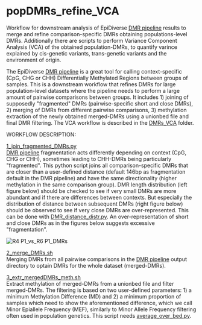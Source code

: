 # popDMRs_refine_VCA
Workflow for downstream analysis of EpiDiverse [DMR pipeline](https://github.com/EpiDiverse/dmr) results to merge and refine comparison-specific DMRs obtaining populations-level DMRs. Additionally there are scripts to perform Variance Component Analysis (VCA) of the obtained population-DMRs, to quantify varince explained by cis-genetic variants, trans-genetic variants and the environment of origin.

The EpiDiverse [DMR pipeline](https://github.com/EpiDiverse/dmr) is a great tool for calling context-specific (CpG, CHG or CHH) Differentially Methylated Regions between groups of samples. This is a downstream workflow that refines DMRs for large population-level datasets where the pipeline needs to perform a large amount of pairwise comparisons between groups. It includes 1) joining of supposedly "fragmented" DMRs (pairwise-specific short and close DMRs), 2) merging of DMRs from different pairwise comparisons, 3) methylation extraction of the newly obtained merged-DMRs using a unionbed file and final DMR filtering. The VCA workflow is described in the [DMRs_VCA](https://github.com/Dario-Galanti/popDMRs_refine_VCA/tree/main/DMRs_VCA) folder.

WORKFLOW DESCRIPTION: <br/>

[1_join_fragmented_DMRs.py](https://github.com/Dario-Galanti/popDMRs_refine_VCA/blob/main/1_join_fragmented_DMRs.py) <br/>
[DMR pipeline](https://github.com/EpiDiverse/dmr) fragmentation acts differently depending on context (CpG, CHG or CHH), sometimes leading to CHH-DMRs being particularly "fragmented". This python script joins all comparison-specific DMRs that are closer than a user-defined distance (default 146bp as fragmentation default in the DMR pipeline) and have the same directionality (higher methylation in the same comparison group). 
DMR length distribution (left figure below) should be checked to see if very small DMRs are more abundant and if there are differences between contexts. But especially the distribution of distance between subsequent DMRs (right figure below) should be observed to see if very close DMRs are over-represented. This can be done with [DMR_distance_distr.py](https://github.com/Dario-Galanti/popDMRs_refine_VCA/blob/main/DMR_distance_distr.py).
An over-representation of short and close DMRs as in the figures below suggests excessive "fragmentation".

![R4 P1_vs_R6 P1_DMRs](https://user-images.githubusercontent.com/58292612/145979875-56fef1a6-0a22-4052-a30e-25dff89f8cc8.JPG)



[2_merge_DMRs.sh](https://github.com/Dario-Galanti/popDMRs_refine_VCA/blob/main/2_merge_DMRs.sh) <br/>
Merging DMRs from all pairwise comparisons in the [DMR pipeline](https://github.com/EpiDiverse/dmr) output directory to optain DMRs for the whole dataset (merged-DMRs).

[3_extr_mergedDMRs_meth.sh](https://github.com/Dario-Galanti/popDMRs_refine_VCA/blob/main/3_extr_mergedDMRs_meth.sh) <br/>
Extract methylation of merged-DMRs from a unionbed file and filter merged-DMRs. The filtering is based on two user-defined parameters: 1) a minimum Methylation Difference (MD) and 2) a minimum proportion of samples which need to show the aforementioned difference, which we call Minor Epiallele Frequency (MEF), similarly to Minor Allele Frequency filtering often used in population genetics.
This script needs [average_over_bed.py](https://github.com/Dario-Galanti/WGBS_downstream/blob/main/region_meth/average_over_bed.py).

